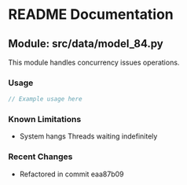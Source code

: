 # README Documentation

## Module: src/data/model_84.py

This module handles concurrency issues operations.

### Usage

```java
// Example usage here
```

### Known Limitations

- System hangs Threads waiting indefinitely

### Recent Changes

- Refactored in commit eaa87b09
